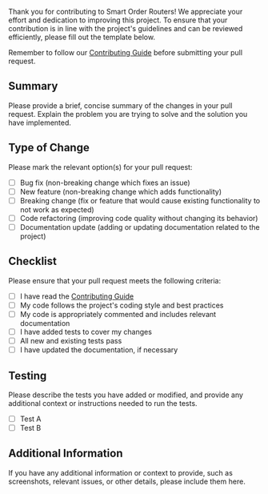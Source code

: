 Thank you for contributing to Smart Order Routers! We appreciate your effort and
dedication to improving this project. To ensure that your contribution is in line
with the project's guidelines and can be reviewed efficiently, please fill out
the template below.

Remember to follow our [Contributing Guide](../CONTRIBUTING.md) before submitting your pull request.

## Summary

Please provide a brief, concise summary of the changes in your pull request.
Explain the problem you are trying to solve and the solution you have implemented.

## Type of Change

Please mark the relevant option(s) for your pull request:

- [ ] Bug fix (non-breaking change which fixes an issue)
- [ ] New feature (non-breaking change which adds functionality)
- [ ] Breaking change (fix or feature that would cause existing functionality to not work as expected)
- [ ] Code refactoring (improving code quality without changing its behavior)
- [ ] Documentation update (adding or updating documentation related to the project)

## Checklist

Please ensure that your pull request meets the following criteria:

- [ ] I have read the [Contributing Guide](../CONTRIBUTING.md)
- [ ] My code follows the project's coding style and best practices
- [ ] My code is appropriately commented and includes relevant documentation
- [ ] I have added tests to cover my changes
- [ ] All new and existing tests pass
- [ ] I have updated the documentation, if necessary

## Testing

Please describe the tests you have added or modified, and provide any additional context or instructions needed to run the tests.

- [ ] Test A
- [ ] Test B

## Additional Information

If you have any additional information or context to provide, such as screenshots, relevant issues, or other details, please include them here.
